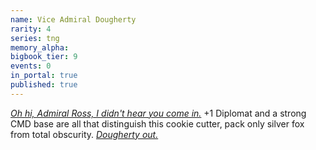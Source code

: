 ```yaml
---
name: Vice Admiral Dougherty
rarity: 4
series: tng
memory_alpha:
bigbook_tier: 9
events: 0
in_portal: true
published: true
---
```


[_Oh hi, Admiral Ross, I didn't hear you come in._](https://www.youtube.com/watch?v=2kJAIKLbhdk) +1 Diplomat and a strong CMD base are all that distinguish this cookie cutter, pack only silver fox from total obscurity. [_Dougherty out._](https://www.youtube.com/watch?v=9ohohhb9tzw)
